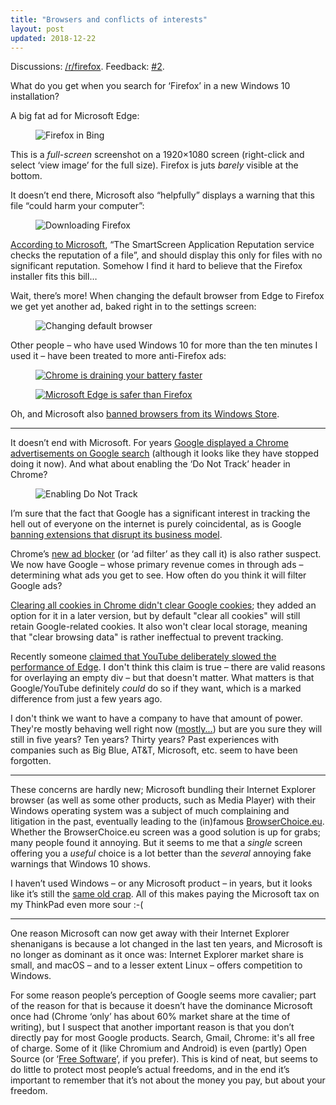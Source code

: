 ```yaml
---
title: "Browsers and conflicts of interests"
layout: post
updated: 2018-12-22
---
```


<div class="hatnote">Discussions:
<a href="https://www.reddit.com/r/firefox/comments/8avev2/browsers_and_conflicts_of_interests/">/r/firefox</a>.
Feedback:
<a href="https://github.com/arp242/arp242.net/issues/2">#2</a>.
</div>

What do you get when you search for ‘Firefox’ in a new Windows 10 installation?

A big fat ad for Microsoft Edge:

<figure class="border"><img alt="Firefox in Bing" src="{% base64 ./_images/browser/ms-edge1.png %}"></figure>

This is a *full-screen* screenshot on a 1920×1080 screen (right-click and select
‘view image’ for the full size). Firefox is juts *barely* visible at the bottom.

It doesn’t end there, Microsoft also “helpfully” displays a warning that this
file “could harm your computer”:

<figure><img alt="Downloading Firefox" src="{% base64 ./_images/browser/ms-edge2.png %}"></figure>

[According to
Microsoft](https://support.microsoft.com/en-gb/help/2566263/a-warning-message-unexpectedly-appears-when-you-try-to-download-a-file),
“The SmartScreen Application Reputation service checks the reputation of a
file”, and should display this only for files with no significant reputation.
Somehow I find it hard to believe that the Firefox installer fits this bill…

Wait, there’s more! When changing the default browser from Edge to Firefox we
get yet another ad, baked right in to the settings screen:

<figure class="border"><img alt="Changing default browser" src="{% base64 ./_images/browser/ms-edge3.png %}"></figure>

Other people – who have used Windows 10 for more than the ten minutes I used it
– have been treated to more anti-Firefox ads:

<figure class="border"><a href="https://superuser.com/q/1146123/71885"><img alt="Chrome is draining your battery faster" src="{% base64 ./_images/browser/ms-edge5.png %}"></a></figure>
<figure class="border"><a href="https://www.reddit.com/r/firefox/comments/5our4n/windows_10_now_has_builtin_adds_targeting_firefox/"><img alt="Microsoft Edge is safer than Firefox" src="{% base64 ./_images/browser/ms-edge6.png %}"></a></figure>

Oh, and Microsoft also
[banned browsers from its Windows Store](https://www.bleepingcomputer.com/news/microsoft/microsoft-has-effectively-banned-third-party-browsers-from-the-windows-store/).

---

It doesn’t end with Microsoft. For years [Google displayed a Chrome
advertisements on Google
search](https://productforums.google.com/forum/#!topic/chrome/u_8RWVl1TzE)
(although it looks like they have stopped doing it now). And what about enabling
the ‘Do Not Track’ header in Chrome?

<figure class="border"><img alt="Enabling Do Not Track" src="{% base64 ./_images/browser/chrome1.png %}"></figure>

I’m sure that the fact that Google has a significant interest in tracking the
hell out of everyone on the internet is purely coincidental, as is Google
[banning extensions that disrupt its business model][1].

Chrome’s [new ad blocker][2] (or ‘ad filter’ as they call it) is also rather
suspect. We now have Google – whose primary revenue comes in through ads –
determining what ads you get to see. How often do you think it will filter
Google ads?

[Clearing all cookies in Chrome didn't clear Google
cookies](https://twitter.com/ctavan/status/1044282084020441088); they added an
option for it in a later version, but by default "clear all cookies" will still
retain Google-related cookies. It also won't clear local storage, meaning that
"clear browsing data" is rather ineffectual to prevent tracking.

[1]: https://www.bleepingcomputer.com/news/google/google-bans-adnauseam-from-chrome-the-ad-blocker-that-clicks-on-all-ads/
[2]: https://theintercept.com/2017/06/05/be-careful-celebrating-googles-new-ad-blocker-heres-whats-really-going-on/
[3]: https://bugzilla.mozilla.org/show_bug.cgi?id=975444

Recently someone [claimed that YouTube deliberately slowed the performance of
Edge][4]. I don't think this claim is true – there are valid reasons for
overlaying an empty div – but that doesn't matter. What matters is that
Google/YouTube definitely *could* do so if they want, which is a marked
difference from just a few years ago.

I don't think we want to have a company to have that amount of power. They're
mostly behaving well right now ([mostly...][5]) but are you sure they will still
in five years? Ten years? Thirty years? Past experiences with companies such as
Big Blue, AT&T, Microsoft, etc. seem to have been forgotten.

[4]: https://news.ycombinator.com/item?id=18697824
[5]: https://arstechnica.com/gadgets/2018/12/the-web-now-belongs-to-google-and-that-should-worry-us-all/

---

These concerns are hardly new; Microsoft bundling their Internet Explorer
browser (as well as some other products, such as Media Player) with their
Windows operating system was a subject of much complaining and litigation in the
past, eventually leading to the (in)famous
[BrowserChoice.eu](https://en.wikipedia.org/wiki/BrowserChoice.eu). Whether the
BrowserChoice.eu screen was a good solution is up for grabs; many people found
it annoying. But it seems to me that a *single* screen offering you a *useful*
choice is a lot better than the *several* annoying fake warnings that Windows 10
shows.

I haven’t used Windows – or any Microsoft product – in years, but it looks like
it’s still the [same old
crap](https://www.cnet.com/news/facts-behind-microsofts-anti-linux-campaign/).
All of this makes paying the Microsoft tax on my ThinkPad even more sour :-(

---

One reason Microsoft can now get away with their Internet Explorer shenanigans
is because a lot changed in the last ten years, and Microsoft is no longer as
dominant as it once was: Internet Explorer market share is small, and macOS –
and to a lesser extent Linux – offers competition to Windows.

For some reason people’s perception of Google seems more cavalier; part of the
reason for that is because it doesn’t have the dominance Microsoft once had
(Chrome ‘only’ has about 60% market share at the time of writing), but I suspect
that another important reason is that you don’t directly pay for most Google
products. Search, Gmail, Chrome: it's all free of charge. Some of it (like
Chromium and Android) is even (partly) Open Source (or ‘[Free
Software](https://www.fsf.org/about/what-is-free-software)’, if you prefer).
This is kind of neat, but seems to do little to protect most people’s actual
freedoms, and in the end it’s important to remember that it’s not about the
money you pay, but about your freedom.
